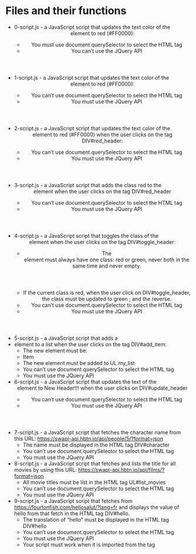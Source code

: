 # Files and their functions
- 0-script.js -  a JavaScript script that updates the text color of the <header> element to red (#FF0000):
  - You must use document.querySelector to select the HTML tag
  - You can’t use the JQuery API
- 1-script.js - a JavaScript script that updates the text color of the <header> element to red (#FF0000):
  - You can’t use document.querySelector to select the HTML tag
  - You must use the JQuery API
- 2-script.js - a JavaScript script that updates the text color of the <header> element to red (#FF0000) when the user clicks on the tag DIV#red_header:
  - You can’t use document.querySelector to select the HTML tag
  - You must use the JQuery API
- 3-script.js -  a JavaScript script that adds the class red to the <header> element when the user clicks on the tag DIV#red_header
  - You can’t use document.querySelector to select the HTML tag
  - You must use the JQuery API
- 4-script.js - a JavaScript script that toggles the class of the <header> element when the user clicks on the tag DIV#toggle_header:
  - The <header> element must always have one class: red or green, never both in the same time and never empty.
  - If the current class is red, when the user click on DIV#toggle_header, the class must be updated to green ; and the reverse.
  - You can’t use document.querySelector to select the HTML tag
  - You must use the JQuery API
- 5-script.js - a JavaScript script that adds a <li> element to a list when the user clicks on the tag DIV#add_item:
  - The new element must be: <li>Item</li>
  - The new element must be added to UL.my_list
  - You can’t use document.querySelector to select the HTML tag
  - You must use the JQuery API
- 6-script.js - a JavaScript script that updates the text of the <header> element to New Header!!! when the user clicks on DIV#update_header
  - You can’t use document.querySelector to select the HTML tag
  - You must use the JQuery API
- 7-script.js - a JavaScript script that fetches the character name from this URL: https://swapi-api.hbtn.io/api/people/5/?format=json
  - The name must be displayed in the HTML tag DIV#character
  - You can’t use document.querySelector to select the HTML tag
  - You must use the JQuery API
- 8-script.js -  a JavaScript script that fetches and lists the title for all movies by using this URL: https://swapi-api.hbtn.io/api/films/?format=json
  - All movie titles must be list in the HTML tag UL#list_movies
  - You can’t use document.querySelector to select the HTML tag
  - You must use the JQuery API
- 9-script.js -  a JavaScript script that fetches from https://fourtonfish.com/hellosalut/?lang=fr and displays the value of hello from that fetch in the HTML tag DIV#hello.
  - The translation of “hello” must be displayed in the HTML tag DIV#hello
  - You can’t use document.querySelector to select the HTML tag
  - You must use the JQuery API
  - Your script must work when it is imported from the <head> tag
